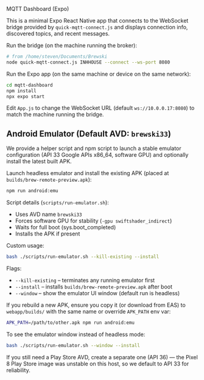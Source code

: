 MQTT Dashboard (Expo)

This is a minimal Expo React Native app that connects to the WebSocket bridge provided by `quick-mqtt-connect.js` and displays connection info, discovered topics, and recent messages.

Run the bridge (on the machine running the broker):

```bash
# from /home/steven/Documents/Brewski
node quick-mqtt-connect.js INHHOUSE --connect --ws-port 8080
```

Run the Expo app (on the same machine or device on the same network):

```bash
cd mqtt-dashboard
npm install
npx expo start
```

Edit `App.js` to change the WebSocket URL (default `ws://10.0.0.17:8080`) to match the machine running the bridge.

## Android Emulator (Default AVD: `brewski33`)

We provide a helper script and npm script to launch a stable emulator configuration (API 33 Google APIs x86_64, software GPU) and optionally install the latest built APK.

Launch headless emulator and install the existing APK (placed at `builds/brew-remote-preview.apk`):

```bash
npm run android:emu
```

Script details (`scripts/run-emulator.sh`):

- Uses AVD name `brewski33`
- Forces software GPU for stability (`-gpu swiftshader_indirect`)
- Waits for full boot (sys.boot_completed)
- Installs the APK if present

Custom usage:

```bash
bash ./scripts/run-emulator.sh --kill-existing --install
```

Flags:

- `--kill-existing` – terminates any running emulator first
- `--install` – installs `builds/brew-remote-preview.apk` after boot
- `--window` – show the emulator UI window (default run is headless)

If you rebuild a new APK, ensure you copy it (or download from EAS) to `webapp/builds/` with the same name or override `APK_PATH` env var:

```bash
APK_PATH=/path/to/other.apk npm run android:emu
```

To see the emulator window instead of headless mode:

```bash
bash ./scripts/run-emulator.sh --window --install
```

If you still need a Play Store AVD, create a separate one (API 36) — the Pixel 8 Play Store image was unstable on this host, so we default to API 33 for reliability.

